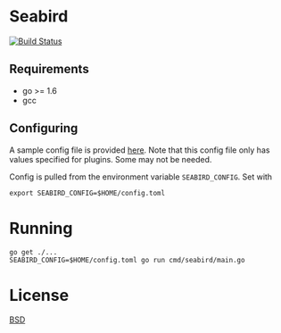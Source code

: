 # Seabird

[![Build Status](https://travis-ci.org/belak/go-seabird.svg?branch=master)](https://travis-ci.org/belak/go-seabird)

## Requirements

* go >= 1.6
* gcc

## Configuring

A sample config file is provided [here](./_extra/config.sample.toml). Note that
this config file only has values specified for plugins. Some may not be needed.

Config is pulled from the environment variable `SEABIRD_CONFIG`. Set with

```
export SEABIRD_CONFIG=$HOME/config.toml
```

# Running

```
go get ./...
SEABIRD_CONFIG=$HOME/config.toml go run cmd/seabird/main.go
```

# License

[BSD](LICENSE)

